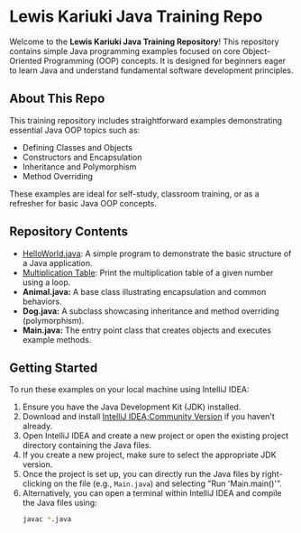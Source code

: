 # Lewis Kariuki Java Training Repo

Welcome to the **Lewis Kariuki Java Training Repository**! This repository contains simple Java programming examples focused on core Object-Oriented Programming (OOP) concepts. It is designed for beginners eager to learn Java and understand fundamental software development principles.

## About This Repo

This training repository includes straightforward examples demonstrating essential Java OOP topics such as:

- Defining Classes and Objects  
- Constructors and Encapsulation  
- Inheritance and Polymorphism  
- Method Overriding  

These examples are ideal for self-study, classroom training, or as a refresher for basic Java OOP concepts.

## Repository Contents

- [HelloWorld.java](https://github.com/Kenjin32icon/Java-Training1/blob/4130daa8323611acf9973474ce83434a63b87b6e/src/HelloWorld.java): A simple program to demonstrate the basic structure of a Java application.
- [Multiplication Table](https://github.com/Kenjin32icon/Java-Training1/blob/master/src/classasigmnts/MultplicationTable.java): Print the multiplication table of a given number using a loop.
- **Animal.java:** A base class illustrating encapsulation and common behaviors.  
- **Dog.java:** A subclass showcasing inheritance and method overriding (polymorphism).  
- **Main.java:** The entry point class that creates objects and executes example methods.

## Getting Started

To run these examples on your local machine using IntelliJ IDEA:

1. Ensure you have the Java Development Kit (JDK) installed.  
2. Download and install [IntelliJ IDEA;Community Version](https://www.jetbrains.com/idea/download/) if you haven't already.  
3. Open IntelliJ IDEA and create a new project or open the existing project directory containing the Java files.  
4. If you create a new project, make sure to select the appropriate JDK version.  
5. Once the project is set up, you can directly run the Java files by right-clicking on the file (e.g., `Main.java`) and selecting "Run 'Main.main()'".  
6. Alternatively, you can open a terminal within IntelliJ IDEA and compile the Java files using:  
   ```bash
   javac *.java
